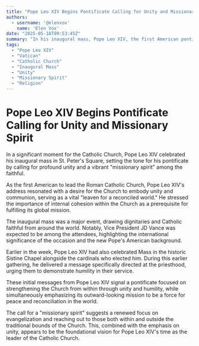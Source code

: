 ```yaml
---
title: "Pope Leo XIV Begins Pontificate Calling for Unity and Missionary Spirit"
authors:
  - username: '@elenvox'
    name: 'Elen Vox'
date: "2025-05-18T09:53:45Z"
summary: "In his inaugural mass, Pope Leo XIV, the first American pontiff, emphasized the critical need for unity within the Catholic Church and urged a renewed 'missionary spirit' to make the church a global sign of peace."
tags:
  - "Pope Leo XIV"
  - "Vatican"
  - "Catholic Church"
  - "Inaugural Mass"
  - "Unity"
  - "Missionary Spirit"
  - "Religion"
---
```


# Pope Leo XIV Begins Pontificate Calling for Unity and Missionary Spirit

In a significant moment for the Catholic Church, Pope Leo XIV celebrated his inaugural mass in St. Peter's Square, setting the tone for his pontificate by calling for profound unity and a vibrant "missionary spirit" among the faithful.

As the first American to lead the Roman Catholic Church, Pope Leo XIV's address resonated with a desire for the Church to embody unity and communion, serving as a vital "leaven for a reconciled world." He stressed the importance of internal cohesion within the Church as a prerequisite for fulfilling its global mission.

The inaugural mass was a major event, drawing dignitaries and Catholic faithful from around the world. Notably, Vice President JD Vance was expected to be among the attendees, highlighting the international significance of the occasion and the new Pope's American background.

Earlier in the week, Pope Leo XIV had also celebrated Mass in the historic Sistine Chapel alongside the cardinals who elected him. During this earlier gathering, he delivered a message specifically directed at the priesthood, urging them to demonstrate humility in their service.

These initial messages from Pope Leo XIV signal a pontificate focused on strengthening the Church from within through unity and humility, while simultaneously emphasizing its outward-looking mission to be a force for peace and reconciliation in the world.

The call for a "missionary spirit" suggests a renewed focus on evangelization and reaching out to those both within and outside the traditional bounds of the Church. This, combined with the emphasis on unity, appears to be the foundational vision for Pope Leo XIV's time as the leader of the Catholic Church.
